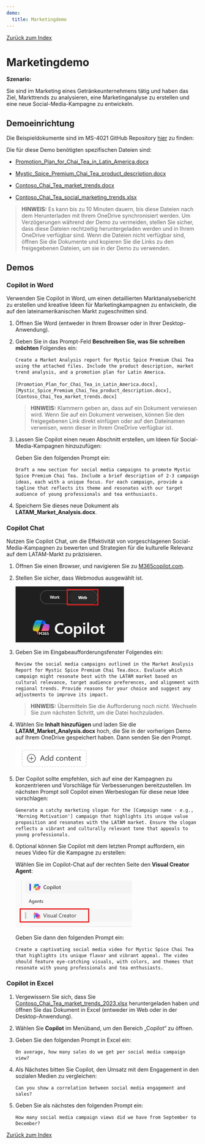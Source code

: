 ```yaml
---
demo:
  title: Marketingdemo
---
```


[Zurück zum Index](https://microsoftlearning.github.io/MS-4021-Copilot-Immersion-Experience/)

# Marketingdemo

**Szenario:**  

Sie sind im Marketing eines Getränkeunternehmens tätig und haben das Ziel, Markttrends zu analysieren, eine Marketinganalyse zu erstellen und eine neue Social-Media-Kampagne zu entwickeln.

## Demoeinrichtung

Die Beispieldokumente sind im MS-4021 GitHub Repository [hier](https://github.com/MicrosoftLearning/MS-4021-Copilot-Immersion-Experience/tree/master/ResourceFiles) zu finden:

Die für diese Demo benötigten spezifischen Dateien sind:

- [Promotion_Plan_for_Chai_Tea_in_Latin_America.docx](https://github.com/MicrosoftLearning/MS-4021-Copilot-Immersion-Experience/raw/master/ResourceFiles/Promotion_Plan_for_Chai_Tea_in_Latin_America.docx)

- [Mystic_Spice_Premium_Chai_Tea_product_description.docx](https://github.com/MicrosoftLearning/MS-4021-Copilot-Immersion-Experience/raw/master/ResourceFiles/Mystic_Spice_Premium_Chai_Tea_product_description.docx)

- [Contoso_Chai_Tea_market_trends.docx](https://github.com/MicrosoftLearning/MS-4021-Copilot-Immersion-Experience/raw/master/ResourceFiles/Contoso_Chai_Tea_market_trends.docx)

- [Contoso_Chai_Tea_social_marketing_trends.xlsx](https://github.com/MicrosoftLearning/MS-4021-Copilot-Immersion-Experience/raw/master/ResourceFiles/Contoso_Chai_Tea_social_marketing_trends.xlsx)

> **HINWEIS:** Es kann bis zu 10 Minuten dauern, bis diese Dateien nach dem Herunterladen mit Ihrem OneDrive synchronisiert werden. Um Verzögerungen während der Demo zu vermeiden, stellen Sie sicher, dass diese Dateien rechtzeitig heruntergeladen werden und in Ihrem OneDrive verfügbar sind. Wenn die Dateien nicht verfügbar sind, öffnen Sie die Dokumente und kopieren Sie die Links zu den freigegebenen Dateien, um sie in der Demo zu verwenden.

## Demos

### Copilot in Word

Verwenden Sie Copilot in Word, um einen detaillierten Marktanalysebericht zu erstellen und kreative Ideen für Marketingkampagnen zu entwickeln, die auf den lateinamerikanischen Markt zugeschnitten sind.

1. Öffnen Sie Word (entweder in Ihrem Browser oder in Ihrer Desktop-Anwendung).

1. Geben Sie in das Prompt-Feld **Beschreiben Sie, was Sie schreiben möchten** Folgendes ein:

    ```text
    Create a Market Analysis report for Mystic Spice Premium Chai Tea using the attached files. Include the product description, market trend analysis, and a promotion plan for Latin America.

    [Promotion_Plan_for_Chai_Tea_in_Latin_America.docx], [Mystic_Spice_Premium_Chai_Tea_product_description.docx], [Contoso_Chai_Tea_market_trends.docx]
    ```

    > **HINWEIS:** Klammern geben an, dass auf ein Dokument verwiesen wird. Wenn Sie auf ein Dokument verweisen, können Sie den freigegebenen Link direkt einfügen oder auf den Dateinamen verweisen, wenn dieser in Ihrem OneDrive verfügbar ist.

1. Lassen Sie Copilot einen neuen Abschnitt erstellen, um Ideen für Social-Media-Kampagnen hinzuzufügen:

    Geben Sie den folgenden Prompt ein:

    ```text
    Draft a new section for social media campaigns to promote Mystic Spice Premium Chai Tea. Include a brief description of 2-3 campaign ideas, each with a unique focus. For each campaign, provide a tagline that reflects its theme and resonates with our target audience of young professionals and tea enthusiasts.
    ```

1. Speichern Sie dieses neue Dokument als **LATAM_Market_Analysis.docx**.

### Copilot Chat

Nutzen Sie Copilot Chat, um die Effektivität von vorgeschlagenen Social-Media-Kampagnen zu bewerten und Strategien für die kulturelle Relevanz auf dem LATAM-Markt zu präzisieren.

1. Öffnen Sie einen Browser, und navigieren Sie zu [M365copilot.com](https://m365copilot.com/).

1. Stellen Sie sicher, dass Webmodus ausgewählt ist.

    ![Screenshot der Registerkarte Webmodus.](../Prompts/Media/web-mode.png)

1. Geben Sie im Eingabeaufforderungsfenster Folgendes ein:

    ```text
    Review the social media campaigns outlined in the Market Analysis Report for Mystic Spice Premium Chai Tea.docx. Evaluate which campaign might resonate best with the LATAM market based on cultural relevance, target audience preferences, and alignment with regional trends. Provide reasons for your choice and suggest any adjustments to improve its impact.
    ```

    > **HINWEIS:** Übermitteln Sie die Aufforderung noch nicht. Wechseln Sie zum nächsten Schritt, um die Datei hochzuladen.

1. Wählen Sie **Inhalt hinzufügen** und laden Sie die **LATAM_Market_Analysis.docx** hoch, die Sie in der vorherigen Demo auf Ihrem OneDrive gespeichert haben. Dann senden Sie den Prompt.

    ![Fügen Sie den Copilot-Chat hinzu.](../Demos/Media/add-content-copilot-chat.png)

1. Der Copilot sollte empfehlen, sich auf eine der Kampagnen zu konzentrieren und Vorschläge für Verbesserungen bereitzustellen. Im nächsten Prompt soll Copilot einen Werbeslogan für diese neue Idee vorschlagen:

    ```text
    Generate a catchy marketing slogan for the [Campaign name - e.g., 'Morning Motivation'] campaign that highlights its unique value proposition and resonates with the LATAM market. Ensure the slogan reflects a vibrant and culturally relevant tone that appeals to young professionals.
    ```

1. Optional können Sie Copilot mit dem letzten Prompt auffordern, ein neues Video für die Kampagne zu erstellen:

    Wählen Sie im Copilot-Chat auf der rechten Seite den **Visual Creator Agent**:

    ![video creator agent.](../Demos/Media/video-creator.png)

    Geben Sie dann den folgenden Prompt ein:

    ```text
    Create a captivating social media video for Mystic Spice Chai Tea that highlights its unique flavor and vibrant appeal. The video should feature eye-catching visuals, with colors, and themes that resonate with young professionals and tea enthusiasts.
    ```

### Copilot in Excel

1. Vergewissern Sie sich, dass Sie [Contoso_Chai_Tea_market_trends_2023.xlsx](https://github.com/MicrosoftLearning/MS-4021-Copilot-Immersion-Experience/raw/master/Contoso_Chai_Tea_market_trends_2023.xlsx) heruntergeladen haben und öffnen Sie das Dokument in Excel (entweder im Web oder in der Desktop-Anwendung).

1. Wählen Sie **Copilot** im Menüband, um den Bereich „Copilot“ zu öffnen.

1. Geben Sie den folgenden Prompt in Excel ein:

    ```text
    On average, how many sales do we get per social media campaign view?
    ```

1. Als Nächstes bitten Sie Copilot, den Umsatz mit dem Engagement in den sozialen Medien zu vergleichen:

    ```text
    Can you show a correlation between social media engagement and sales?
    ```

1. Geben Sie als nächstes den folgenden Prompt ein:

    ```text
    How many social media campaign views did we have from September to December?
    ```

[Zurück zum Index](https://microsoftlearning.github.io/MS-4021-Copilot-Immersion-Experience/)
